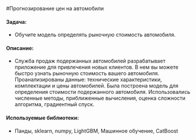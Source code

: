 #Прогнозирование цен на автомобили

#### Задача:
- Обучите модель определять рыночную стоимость автомобиля.

#### Описание:
- Служба продаж подержанных автомобилей разрабатывает приложение для привлечения новых клиентов. В нем вы можете быстро узнать рыночную стоимость вашего автомобиля. Проанализированы данные: технические характеристики, комплектации и цены автомобилей. Была построена модель для определения стоимости подержанного автомобиля. Использовались численные методы, приближенные вычисления, оценка сложности алгоритма, градиентный спуск.
 
#### Используемые библиотеки:
- Панды, sklearn, numpy, LightGBM, Машинное обучение, CatBoost

